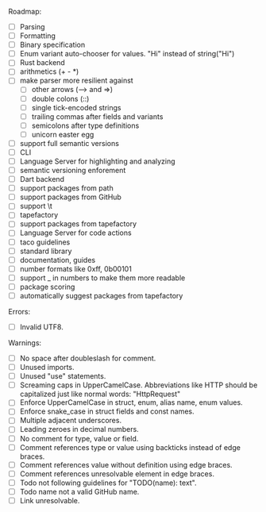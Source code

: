 Roadmap:
- [ ] Parsing
- [ ] Formatting
- [ ] Binary specification
- [ ] Enum variant auto-chooser for values. "Hi" instead of string("Hi")
- [ ] Rust backend
- [ ] arithmetics (+ - *)
- [ ] make parser more resilient against
  - [ ] other arrows (--> and =>)
  - [ ] double colons (::)
  - [ ] single tick-encoded strings
  - [ ] trailing commas after fields and variants
  - [ ] semicolons after type definitions
  - [ ] unicorn easter egg
- [ ] support full semantic versions
- [ ] CLI
- [ ] Language Server for highlighting and analyzing
- [ ] semantic versioning enforement
- [ ] Dart backend
- [ ] support packages from path
- [ ] support packages from GitHub
- [ ] support \t
- [ ] tapefactory
- [ ] support packages from tapefactory
- [ ] Language Server for code actions
- [ ] taco guidelines
- [ ] standard library
- [ ] documentation, guides
- [ ] number formats like 0xff, 0b00101
- [ ] support _ in numbers to make them more readable
- [ ] package scoring
- [ ] automatically suggest packages from tapefactory

Errors:
- [ ] Invalid UTF8.

Warnings:
- [ ] No space after doubleslash for comment.
- [ ] Unused imports.
- [ ] Unused "use" statements.
- [ ] Screaming caps in UpperCamelCase. Abbreviations like HTTP should be capitalized just like normal words: "HttpRequest"
- [ ] Enforce UpperCamelCase in struct, enum, alias name, enum values.
- [ ] Enforce snake_case in struct fields and const names.
- [ ] Multiple adjacent underscores.
- [ ] Leading zeroes in decimal numbers.
- [ ] No comment for type, value or field.
- [ ] Comment references type or value using backticks instead of edge braces.
- [ ] Comment references value without definition using edge braces.
- [ ] Comment references unresolvable element in edge braces.
- [ ] Todo not following guidelines for "TODO(name): text".
- [ ] Todo name not a valid GitHub name.
- [ ] Link unresolvable.
